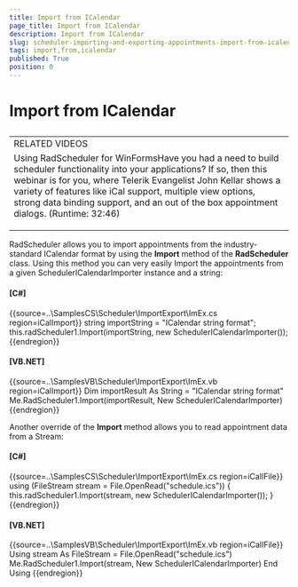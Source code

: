 ```yaml
---
title: Import from ICalendar
page_title: Import from ICalendar
description: Import from ICalendar
slug: scheduler-importing-and-exporting-appointments-import-from-icalendar
tags: import,from,icalendar
published: True
position: 0
---
```


# Import from ICalendar



## 
<table><tr><td>RELATED VIDEOS</td></tr><tr><td>Using RadScheduler for WinFormsHave you had a need to build scheduler functionality into your applications? If so, then this webinar is for you, where Telerik Evangelist John Kellar shows a variety of features like iCal support, multiple view options, strong data binding support, and an out of the box appointment dialogs. (Runtime: 32:46)
		 
		


[](http://tv.telerik.com/winforms/radscheduler/scheduler)</td></tr></table>

RadScheduler allows you to import appointments from the industry-standard ICalendar format by using the __Import__ method of the __RadScheduler__ class. Using this method you can very easily Import the appointments from a given SchedulerICalendarImporter instance and a string:

#### __[C#]__

{{source=..\SamplesCS\Scheduler\ImportExport\ImEx.cs region=iCalImport}}
	            string importString = "ICalendar string format";
	            this.radScheduler1.Import(importString, new SchedulerICalendarImporter());
	{{endregion}}



#### __[VB.NET]__

{{source=..\SamplesVB\Scheduler\ImportExport\ImEx.vb region=iCalImport}}
	        Dim importResult As String = "ICalendar string format"
	        Me.RadScheduler1.Import(importResult, New SchedulerICalendarImporter)
	{{endregion}}



Another override of the __Import__ method allows you to read appointment data from a Stream:

#### __[C#]__

{{source=..\SamplesCS\Scheduler\ImportExport\ImEx.cs region=iCalIFile}}
	            using (FileStream stream = File.OpenRead("schedule.ics"))
	            {
	                this.radScheduler1.Import(stream, new SchedulerICalendarImporter());
	            }
	{{endregion}}



#### __[VB.NET]__

{{source=..\SamplesVB\Scheduler\ImportExport\ImEx.vb region=iCalIFile}}
	        Using stream As FileStream = File.OpenRead("schedule.ics")
	            Me.RadScheduler1.Import(stream, New SchedulerICalendarImporter)
	        End Using
	{{endregion}}




